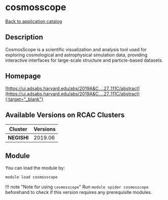 # cosmosscope

[Back to application catalog](../app_catalog.md)

## Description

CosmosScope is a scientific visualization and analysis tool used for exploring cosmological and astrophysical simulation data, providing interactive interfaces for large-scale structure and particle-based datasets.

## Homepage

[https://ui.adsabs.harvard.edu/abs/2019A&C....27..111C/abstract](https://ui.adsabs.harvard.edu/abs/2019A&C....27..111C/abstract){:target="_blank"}

## Available Versions on RCAC Clusters

|Cluster|Versions|
|---|---|
**NEGISHI**|2019.06

## Module

You can load the module by:

```bash
module load cosmosscope
```

!!! note "Note for using `cosmosscope`"
    Run `module spider cosmosscope` beforehand to check if this version requires any prerequisite modules.
